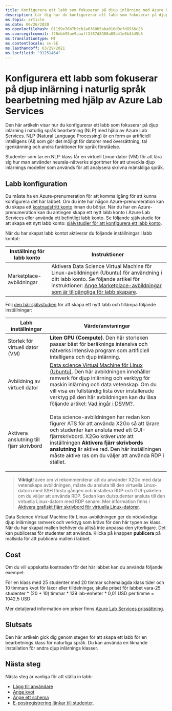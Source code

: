 ```yaml
---
title: Konfigurera ett labb som fokuserar på djup inlärning med Azure Lab Services | Microsoft Docs
description: Lär dig hur du konfigurerar ett labb som fokuserar på djup inlärning i naturlig språk bearbetning (NLP) med hjälp av Azure Lab Services.
ms.topic: article
ms.date: 06/26/2020
ms.openlocfilehash: 01199e76b7b9cb1a6360b5aba010d0cfd8936c23
ms.sourcegitcommit: f28ebb95ae9aaaff3f87d8388a09b41e0b3445b5
ms.translationtype: MT
ms.contentlocale: sv-SE
ms.lasthandoff: 03/29/2021
ms.locfileid: "91251464"
---
```

# <a name="set-up-a-lab-focused-on-deep-learning-in-natural-language-processing-using-azure-lab-services"></a>Konfigurera ett labb som fokuserar på djup inlärning i naturlig språk bearbetning med hjälp av Azure Lab Services
Den här artikeln visar hur du konfigurerar ett labb som fokuserar på djup inlärning i naturlig språk bearbetning (NLP) med hjälp av Azure Lab Services. NLP (Natural Language Processing) är en form av artificiell intelligens (AI) som gör det möjligt för datorer med översättning, tal igenkänning och andra funktioner för språk förståelse.  

Studenter som tar en NLP-klass får en virtuell Linux-dator (VM) för att lära sig hur man använder neurala-nätverks algoritmer för att utveckla djup inlärnings modeller som används för att analysera skrivna mänskliga språk. 

## <a name="lab-configuration"></a>Labb konfiguration
Du måste ha en Azure-prenumeration för att komma igång för att kunna konfigurera det här labbet. Om du inte har någon Azure-prenumeration kan du skapa ett [kostnadsfritt konto](https://azure.microsoft.com/free/) innan du börjar. När du har en Azure-prenumeration kan du antingen skapa ett nytt labb konto i Azure Lab Services eller använda ett befintligt labb konto. Se följande självstudie för att skapa ett nytt labb konto: [självstudier för att konfigurera ett labb konto](tutorial-setup-lab-account.md).
 
När du har skapat labb kontot aktiverar du följande inställningar i labb kontot: 

| Inställning för labb konto | Instruktioner |
| ----------- | ------------ |  
| Marketplace-avbildningar | Aktivera Data Science Virtual Machine för Linux-avbildningen (Ubuntu) för användning i ditt labb konto.  Se följande artikel för instruktioner: [Ange Marketplace-avbildningar som är tillgängliga för labb skapare](specify-marketplace-images.md). | 

Följ [den här självstudien](tutorial-setup-classroom-lab.md) för att skapa ett nytt labb och tillämpa följande inställningar:

| Labb inställningar | Värde/anvisningar | 
| ------------ | ------------------ |
| Storlek för virtuell dator (VM) | **Liten GPU (Compute)**. Den här storleken passar bäst för beräknings intensiva och nätverks intensiva program som artificiell intelligens och djup inlärning. |
| Avbildning av virtuell dator | [Data science Virtual Machine för Linux (Ubuntu)](https://azuremarketplace.microsoft.com/marketplace/apps/microsoft-dsvm.ubuntu-1804). Den här avbildningen innehåller ramverk för djup inlärning och verktyg för maskin inlärning och data vetenskap. Om du vill visa en fullständig lista över installerade verktyg på den här avbildningen kan du läsa följande artikel: [Vad ingår i DSVM?](../machine-learning/data-science-virtual-machine/overview.md#whats-included-on-the-dsvm). |
| Aktivera anslutning till fjärr skrivbord | <p>Data science-avbildningen har redan kon figurer ATS för att använda X2Go så att lärare och studenter kan ansluta med ett GUI-fjärrskrivbord.  X2Go kräver *inte* att inställningen **Aktivera fjärr skrivbords anslutning** är aktive rad.  Den här inställningen måste aktive ras om du väljer att använda RDP i stället.

>**Viktigt**! även om vi rekommenderar att du använder X2Go med data vetenskaps avbildningen, måste du ansluta till den virtuella Linux-datorn med SSH första gången och installera RDP-och GUI-paketen om du väljer att använda RDP.  Sedan kan du/studenter ansluta till den virtuella Linux-datorn med RDP senare.  Mer information finns i [Aktivera grafiskt fjärr skrivbord för virtuella Linux-datorer](how-to-enable-remote-desktop-linux.md).

Data Science Virtual Machine för Linux-avbildningen ger de nödvändiga djup inlärnings ramverk och verktyg som krävs för den här typen av klass. När du har skapat mallen behöver du alltså inte anpassa den ytterligare. Det kan publiceras för studenter att använda. Klicka på knappen **publicera** på mallsida för att publicera mallen i labbet.  

## <a name="cost"></a>Cost
Om du vill uppskatta kostnaden för det här labbet kan du använda följande exempel: 

För en klass med 25 studenter med 20 timmar schemalagda klass tider och 10 timmars kvot för läxor eller tilldelningar, skulle priset för labbet vara-25 studenter * (20 + 10) timmar * 139 lab-enheter * 0,01 USD per timme = 1042,5 USD

Mer detaljerad information om priser finns [Azure Lab Services prissättning](https://azure.microsoft.com/pricing/details/lab-services/).

## <a name="conclusion"></a>Slutsats
Den här artikeln gick dig genom stegen för att skapa ett labb för en bearbetnings klass för naturliga språk. Du kan använda en liknande installation för andra djup inlärnings klasser.

## <a name="next-steps"></a>Nästa steg
Nästa steg är vanliga för att ställa in labb:

- [Lägg till användare](tutorial-setup-classroom-lab.md#add-users-to-the-lab)
- [Ange kvot](how-to-configure-student-usage.md#set-quotas-for-users)
- [Ange ett schema](tutorial-setup-classroom-lab.md#set-a-schedule-for-the-lab) 
- [E-postregistrering länkar till studenter](how-to-configure-student-usage.md#send-invitations-to-users). 

